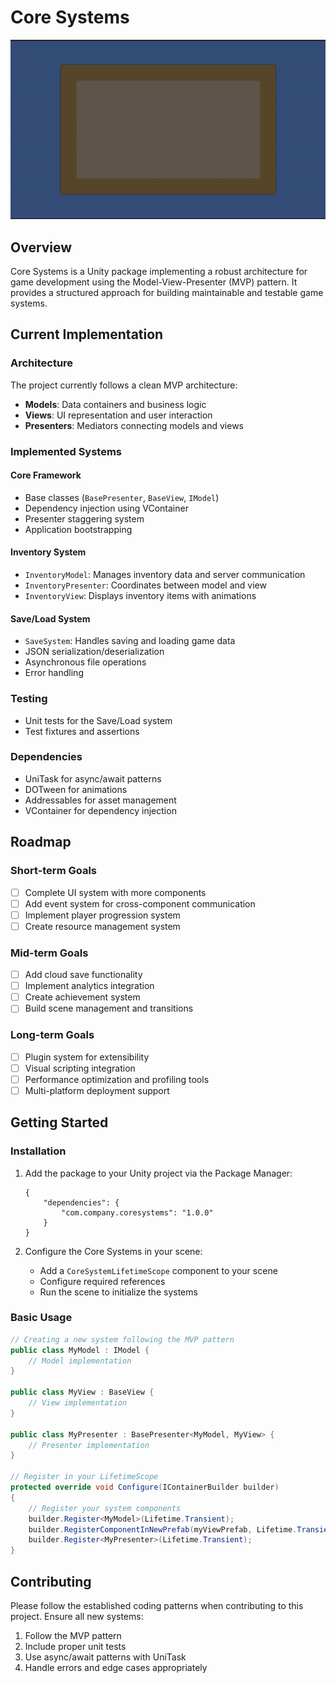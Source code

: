 # Core Systems

![Preview](img/imaGE.gif)

## Overview

Core Systems is a Unity package implementing a robust architecture for game development using the Model-View-Presenter (MVP) pattern. It provides a structured approach for building maintainable and testable game systems.

## Current Implementation

### Architecture

The project currently follows a clean MVP architecture:

- **Models**: Data containers and business logic 
- **Views**: UI representation and user interaction
- **Presenters**: Mediators connecting models and views

### Implemented Systems

#### Core Framework
- Base classes (`BasePresenter`, `BaseView`, `IModel`)
- Dependency injection using VContainer
- Presenter staggering system
- Application bootstrapping

#### Inventory System
- `InventoryModel`: Manages inventory data and server communication
- `InventoryPresenter`: Coordinates between model and view
- `InventoryView`: Displays inventory items with animations

#### Save/Load System
- `SaveSystem`: Handles saving and loading game data
- JSON serialization/deserialization
- Asynchronous file operations
- Error handling

### Testing
- Unit tests for the Save/Load system
- Test fixtures and assertions

### Dependencies
- UniTask for async/await patterns
- DOTween for animations
- Addressables for asset management
- VContainer for dependency injection

## Roadmap

### Short-term Goals
- [ ] Complete UI system with more components
- [ ] Add event system for cross-component communication
- [ ] Implement player progression system
- [ ] Create resource management system

### Mid-term Goals
- [ ] Add cloud save functionality
- [ ] Implement analytics integration
- [ ] Create achievement system
- [ ] Build scene management and transitions

### Long-term Goals
- [ ] Plugin system for extensibility
- [ ] Visual scripting integration
- [ ] Performance optimization and profiling tools
- [ ] Multi-platform deployment support

## Getting Started

### Installation

1. Add the package to your Unity project via the Package Manager:
   ```
   {
       "dependencies": {
           "com.company.coresystems": "1.0.0"
       }
   }
   ```

2. Configure the Core Systems in your scene:
   - Add a `CoreSystemLifetimeScope` component to your scene
   - Configure required references
   - Run the scene to initialize the systems

### Basic Usage

```csharp
// Creating a new system following the MVP pattern
public class MyModel : IModel {
    // Model implementation
}

public class MyView : BaseView {
    // View implementation
}

public class MyPresenter : BasePresenter<MyModel, MyView> {
    // Presenter implementation
}

// Register in your LifetimeScope
protected override void Configure(IContainerBuilder builder)
{
    // Register your system components
    builder.Register<MyModel>(Lifetime.Transient);
    builder.RegisterComponentInNewPrefab(myViewPrefab, Lifetime.Transient);
    builder.Register<MyPresenter>(Lifetime.Transient);
}
```

## Contributing

Please follow the established coding patterns when contributing to this project. Ensure all new systems:
1. Follow the MVP pattern
2. Include proper unit tests
3. Use async/await patterns with UniTask
4. Handle errors and edge cases appropriately